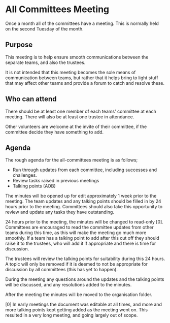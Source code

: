 # All Committees Meeting

Once a month all of the committees have a meeting.
This is normally held on the second Tuesday of the month.

## Purpose

This meeting is to help ensure smooth communications between the separate teams, and also the trustees.

It is not intended that this meeting becomes the sole means of communication between teams, but rather that it helps bring to light stuff that may affect other teams and provide a forum to catch and resolve these.

## Who can attend

There should be at least one member of each teams' committee at each meeting.
There will also be at least one trustee in attendance.

Other volunteers are welcome at the invite of their committee, if the committee decide they have something to add.

## Agenda

The rough agenda for the all-committees meeting is as follows;
* Run through updates from each committee, including successes and challenges.
* Review tasks raised in previous meetings
* Talking points (AOB)

The minutes will be opened up for edit approximately 1 week prior to the meeting.
The team updates and any talking points should be filled in by 24 hours prior to the meeting.
Committees should also take this opportunity to review and update any tasks they have outstanding.

24 hours prior to the meeting, the minutes will be changed to read-only [0].
Committees are encouraged to read the committee updates from other teams during this time, as this will make the meeting go much more smoothly.
If a team has a talking point to add after this cut off they should raise it to the trustees, who will add it if appropriate and there is time for discussion.

The trustees will review the talking points for suitability during this 24 hours.
A topic will only be removed if it is deemed to not be appropriate for discussion by all committees (this has yet to happen).

During the meeting any questions around the updates and the talking points will be discussed, and any resolutions added to the minutes.

After the meeting the minutes will be moved to the organisation folder.

[0] In early meetings the document was editable at all times, and more and more talking points kept getting added as the meeting went on. This resulted in a very long meeting, and going largely out of scope.
